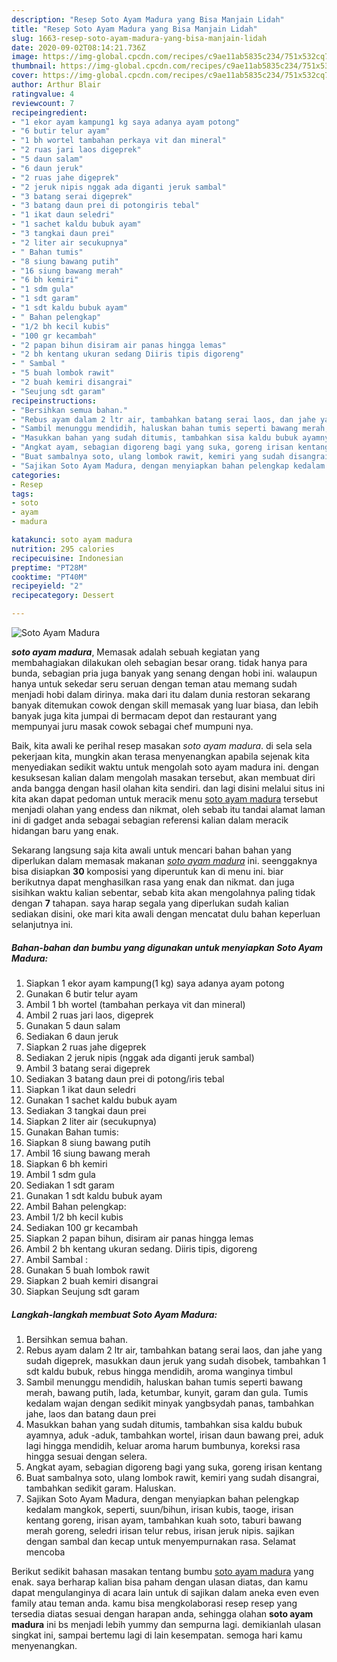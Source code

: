 ```yaml
---
description: "Resep Soto Ayam Madura yang Bisa Manjain Lidah"
title: "Resep Soto Ayam Madura yang Bisa Manjain Lidah"
slug: 1663-resep-soto-ayam-madura-yang-bisa-manjain-lidah
date: 2020-09-02T08:14:21.736Z
image: https://img-global.cpcdn.com/recipes/c9ae11ab5835c234/751x532cq70/soto-ayam-madura-foto-resep-utama.jpg
thumbnail: https://img-global.cpcdn.com/recipes/c9ae11ab5835c234/751x532cq70/soto-ayam-madura-foto-resep-utama.jpg
cover: https://img-global.cpcdn.com/recipes/c9ae11ab5835c234/751x532cq70/soto-ayam-madura-foto-resep-utama.jpg
author: Arthur Blair
ratingvalue: 4
reviewcount: 7
recipeingredient:
- "1 ekor ayam kampung1 kg saya adanya ayam potong"
- "6 butir telur ayam"
- "1 bh wortel tambahan perkaya vit dan mineral"
- "2 ruas jari laos digeprek"
- "5 daun salam"
- "6 daun jeruk"
- "2 ruas jahe digeprek"
- "2 jeruk nipis nggak ada diganti jeruk sambal"
- "3 batang serai digeprek"
- "3 batang daun prei di potongiris tebal"
- "1 ikat daun seledri"
- "1 sachet kaldu bubuk ayam"
- "3 tangkai daun prei"
- "2 liter air secukupnya"
- " Bahan tumis"
- "8 siung bawang putih"
- "16 siung bawang merah"
- "6 bh kemiri"
- "1 sdm gula"
- "1 sdt garam"
- "1 sdt kaldu bubuk ayam"
- " Bahan pelengkap"
- "1/2 bh kecil kubis"
- "100 gr kecambah"
- "2 papan bihun disiram air panas hingga lemas"
- "2 bh kentang ukuran sedang Diiris tipis digoreng"
- " Sambal "
- "5 buah lombok rawit"
- "2 buah kemiri disangrai"
- "Seujung sdt garam"
recipeinstructions:
- "Bersihkan semua bahan."
- "Rebus ayam dalam 2 ltr air, tambahkan batang serai laos, dan jahe yang sudah digeprek, masukkan daun jeruk yang sudah disobek, tambahkan 1 sdt kaldu bubuk, rebus hingga mendidih, aroma wanginya timbul"
- "Sambil menunggu mendidih, haluskan bahan tumis seperti bawang merah, bawang putih, lada, ketumbar, kunyit, garam dan gula. Tumis kedalam wajan dengan sedikit minyak yangbsydah panas, tambahkan jahe, laos dan batang daun prei"
- "Masukkan bahan yang sudah ditumis, tambahkan sisa kaldu bubuk ayamnya, aduk -aduk, tambahkan wortel, irisan daun bawang prei, aduk lagi hingga mendidih, keluar aroma harum bumbunya, koreksi rasa hingga sesuai dengan selera."
- "Angkat ayam, sebagian digoreng bagi yang suka, goreng irisan kentang"
- "Buat sambalnya soto, ulang lombok rawit, kemiri yang sudah disangrai, tambahkan sedikit garam. Haluskan."
- "Sajikan Soto Ayam Madura, dengan menyiapkan bahan pelengkap kedalam mangkok, seperti, suun/bihun, irisan kubis, taoge, irisan kentang goreng, irisan ayam, tambahkan kuah soto, taburi bawang merah goreng, seledri irisan telur rebus, irisan jeruk nipis. sajikan dengan sambal dan kecap untuk menyempurnakan rasa. Selamat mencoba"
categories:
- Resep
tags:
- soto
- ayam
- madura

katakunci: soto ayam madura 
nutrition: 295 calories
recipecuisine: Indonesian
preptime: "PT28M"
cooktime: "PT40M"
recipeyield: "2"
recipecategory: Dessert

---
```



![Soto Ayam Madura](https://img-global.cpcdn.com/recipes/c9ae11ab5835c234/751x532cq70/soto-ayam-madura-foto-resep-utama.jpg)

<b><i>soto ayam madura</i></b>, Memasak adalah sebuah kegiatan yang membahagiakan dilakukan oleh sebagian besar orang. tidak hanya para bunda, sebagian pria juga banyak yang senang dengan hobi ini. walaupun hanya untuk sekedar seru seruan dengan teman atau memang sudah menjadi hobi dalam dirinya. maka dari itu dalam dunia restoran sekarang banyak ditemukan cowok dengan skill memasak yang luar biasa, dan lebih banyak juga kita jumpai di bermacam depot dan restaurant yang mempunyai juru masak cowok sebagai chef mumpuni nya.



Baik, kita awali ke perihal resep masakan <i>soto ayam madura</i>. di sela sela pekerjaan kita, mungkin akan terasa menyenangkan apabila sejenak kita menyediakan sedikit waktu untuk mengolah soto ayam madura ini. dengan kesuksesan kalian dalam mengolah masakan tersebut, akan membuat diri anda bangga dengan hasil olahan kita sendiri. dan lagi disini melalui situs ini kita akan dapat pedoman untuk meracik menu <u>soto ayam madura</u> tersebut menjadi olahan yang endess dan nikmat, oleh sebab itu tandai alamat laman ini di gadget anda sebagai sebagian referensi kalian dalam meracik hidangan baru yang enak.


Sekarang langsung saja kita awali untuk mencari bahan bahan yang diperlukan dalam memasak makanan <u><i>soto ayam madura</i></u> ini. seenggaknya bisa disiapkan <b>30</b> komposisi yang diperuntuk kan di menu ini. biar berikutnya dapat menghasilkan rasa yang enak dan nikmat. dan juga sisihkan waktu kalian sebentar, sebab kita akan mengolahnya paling tidak dengan <b>7</b> tahapan. saya harap segala yang diperlukan sudah kalian sediakan disini, oke mari kita awali dengan mencatat dulu bahan keperluan selanjutnya ini.

<!--inarticleads1-->

##### Bahan-bahan dan bumbu yang digunakan untuk menyiapkan Soto Ayam Madura:

1. Siapkan 1 ekor ayam kampung(1 kg) saya adanya ayam potong
1. Gunakan 6 butir telur ayam
1. Ambil 1 bh wortel (tambahan perkaya vit dan mineral)
1. Ambil 2 ruas jari laos, digeprek
1. Gunakan 5 daun salam
1. Sediakan 6 daun jeruk
1. Siapkan 2 ruas jahe digeprek
1. Sediakan 2 jeruk nipis (nggak ada diganti jeruk sambal)
1. Ambil 3 batang serai digeprek
1. Sediakan 3 batang daun prei di potong/iris tebal
1. Siapkan 1 ikat daun seledri
1. Gunakan 1 sachet kaldu bubuk ayam
1. Sediakan 3 tangkai daun prei
1. Siapkan 2 liter air (secukupnya)
1. Gunakan  Bahan tumis:
1. Siapkan 8 siung bawang putih
1. Ambil 16 siung bawang merah
1. Siapkan 6 bh kemiri
1. Ambil 1 sdm gula
1. Sediakan 1 sdt garam
1. Gunakan 1 sdt kaldu bubuk ayam
1. Ambil  Bahan pelengkap:
1. Ambil 1/2 bh kecil kubis
1. Sediakan 100 gr kecambah
1. Siapkan 2 papan bihun, disiram air panas hingga lemas
1. Ambil 2 bh kentang ukuran sedang. Diiris tipis, digoreng
1. Ambil  Sambal :
1. Gunakan 5 buah lombok rawit
1. Siapkan 2 buah kemiri disangrai
1. Siapkan Seujung sdt garam




<!--inarticleads2-->

##### Langkah-langkah membuat Soto Ayam Madura:

1. Bersihkan semua bahan.
1. Rebus ayam dalam 2 ltr air, tambahkan batang serai laos, dan jahe yang sudah digeprek, masukkan daun jeruk yang sudah disobek, tambahkan 1 sdt kaldu bubuk, rebus hingga mendidih, aroma wanginya timbul
1. Sambil menunggu mendidih, haluskan bahan tumis seperti bawang merah, bawang putih, lada, ketumbar, kunyit, garam dan gula. Tumis kedalam wajan dengan sedikit minyak yangbsydah panas, tambahkan jahe, laos dan batang daun prei
1. Masukkan bahan yang sudah ditumis, tambahkan sisa kaldu bubuk ayamnya, aduk -aduk, tambahkan wortel, irisan daun bawang prei, aduk lagi hingga mendidih, keluar aroma harum bumbunya, koreksi rasa hingga sesuai dengan selera.
1. Angkat ayam, sebagian digoreng bagi yang suka, goreng irisan kentang
1. Buat sambalnya soto, ulang lombok rawit, kemiri yang sudah disangrai, tambahkan sedikit garam. Haluskan.
1. Sajikan Soto Ayam Madura, dengan menyiapkan bahan pelengkap kedalam mangkok, seperti, suun/bihun, irisan kubis, taoge, irisan kentang goreng, irisan ayam, tambahkan kuah soto, taburi bawang merah goreng, seledri irisan telur rebus, irisan jeruk nipis. sajikan dengan sambal dan kecap untuk menyempurnakan rasa. Selamat mencoba




Berikut sedikit bahasan masakan tentang bumbu <u>soto ayam madura</u> yang enak. saya berharap kalian bisa paham dengan ulasan diatas, dan kamu dapat mengulanginya di acara lain untuk di sajikan dalam aneka even even family atau teman anda. kamu bisa mengkolaborasi resep resep yang tersedia diatas sesuai dengan harapan anda, sehingga olahan <b>soto ayam madura</b> ini bs menjadi lebih yummy dan sempurna lagi. demikianlah ulasan singkat ini, sampai bertemu lagi di lain kesempatan. semoga hari kamu menyenangkan.
